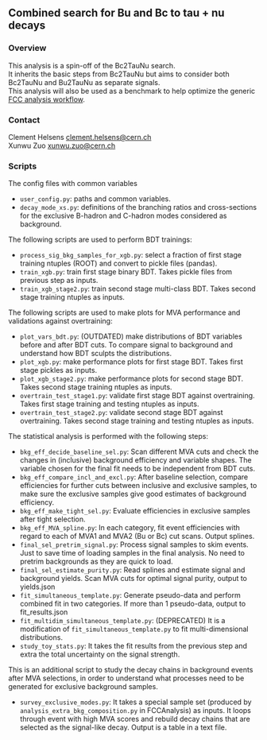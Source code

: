## Combined search for Bu and Bc to tau + nu decays

### Overview

This analysis is a spin-off of the Bc2TauNu search. \
It inherits the basic steps from Bc2TauNu but aims to consider both Bc2TauNu and Bu2TauNu as separate signals. \
This analysis will also be used as a benchmark to help optimize the generic [FCC analysis workflow](https://github.com/HEP-FCC/FCCAnalyses).

### Contact

Clement Helsens <clement.helsens@cern.ch> \
Xunwu Zuo <xunwu.zuo@cern.ch>


### Scripts

The config files with common variables
- `user_config.py`: paths and common variables.
- `decay_mode_xs.py`: definitions of the branching ratios and cross-sections for the exclusive B-hadron and C-hadron modes considered as background.

The following scripts are used to perform BDT trainings:
- `process_sig_bkg_samples_for_xgb.py`: select a fraction of first stage training ntuples (ROOT) and convert to pickle files (pandas). 
- `train_xgb.py`: train first stage binary BDT. Takes pickle files from previous step as inputs.
- `train_xgb_stage2.py`: train second stage multi-class BDT. Takes second stage training ntuples as inputs.

The following scripts are used to make plots for MVA performance and validations against overtraining:
- `plot_vars_bdt.py`: (OUTDATED) make distributions of BDT variables before and after BDT cuts. To compare signal to background and understand how BDT sculpts the distributions.
- `plot_xgb.py`: make performance plots for first stage BDT. Takes first stage pickles as inputs.
- `plot_xgb_stage2.py`: make performance plots for second stage BDT. Takes second stage training ntuples as inputs.
- `overtrain_test_stage1.py`: validate first stage BDT against overtraining. Takes first stage training and testing ntuples as inputs.
- `overtrain_test_stage2.py`: validate second stage BDT against overtraining. Takes second stage training and testing ntuples as inputs.

The statistical analysis is performed with the following steps:
- `bkg_eff_decide_baseline_sel.py`: Scan different MVA cuts and check the changes in (inclusive) background efficiency and variable shapes. The variable chosen for the final fit needs to be independent from BDT cuts.
- `bkg_eff_compare_incl_and_excl.py`: After baseline selection, compare efficiencies for further cuts between inclusive and exclusive samples, to make sure the exclusive samples give good estimates of background efficiency.
- `bkg_eff_make_tight_sel.py`: Evaluate efficiencies in exclusive samples after tight selection.
- `bkg_eff_MVA_spline.py`: In each category, fit event efficiencies with regard to each of MVA1 and MVA2 (Bu or Bc) cut scans. Output splines.
- `final_sel_pretrim_signal.py`: Process signal samples to skim events. Just to save time of loading samples in the final analysis. No need to pretrim backgrounds as they are quick to load.
- `final_sel_estimate_purity.py`: Read splines and estimate signal and background yields. Scan MVA cuts for optimal signal purity, output to yields.json
- `fit_simultaneous_template.py`: Generate pseudo-data and perform combined fit in two categories. If more than 1 pseudo-data, output to fit_results.json
- `fit_multidim_simultaneous_template.py`: (DEPRECATED) It is a modification of `fit_simultaneous_template.py` to fit multi-dimensional distributions. 
- `study_toy_stats.py`: It takes the fit results from the previous step and extra the total uncertainty on the signal strength.

This is an additional script to study the decay chains in background events after MVA selections, in order to understand what processes need to be generated for exclusive background samples.
- `survey_exclusive_modes.py`: It takes a special sample set (produced by `analysis_extra_bkg_composition.py` in FCCAnalysis) as inputs. It loops through event with high MVA scores and rebuild decay chains that are selected as the signal-like decay. Output is a table in a text file.

